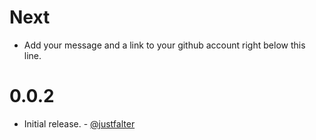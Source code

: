 Next
====

* Add your message and a link to your github account right below this line.

0.0.2
====
* Initial release. - [@justfalter](https://github.com/justfalter)
